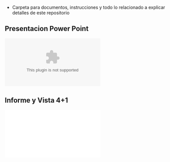 - Carpeta para documentos, instrucciones y todo lo relacionado a explicar detalles de este repositorio

## Presentacion Power Point
![Presentacion](Tecnicas-de-diseño.pptx)

## Informe y Vista 4+1 
![Informe](Informe-Medallero.pdf)


